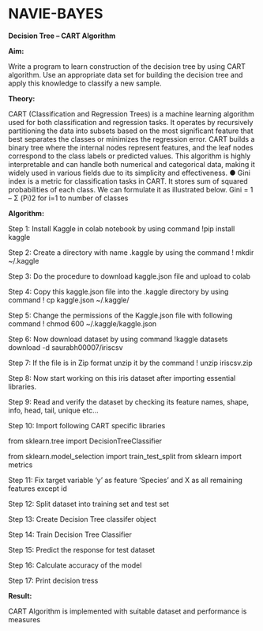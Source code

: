 # NAVIE-BAYES

**Decision Tree – CART Algorithm**

**Aim:**

Write a program to learn construction of the decision tree by using CART algorithm. Use 
an appropriate data set for building the decision tree and apply this knowledge to classify a new 
sample.

**Theory:**

CART (Classification and Regression Trees) is a machine learning algorithm used for 
both classification and regression tasks. It operates by recursively partitioning the data into 
subsets based on the most significant feature that best separates the classes or minimizes the 
regression error. CART builds a binary tree where the internal nodes represent features, and the 
leaf nodes correspond to the class labels or predicted values. This algorithm is highly 
interpretable and can handle both numerical and categorical data, making it widely used in 
various fields due to its simplicity and effectiveness.
● Gini index is a metric for classification tasks in CART. It stores sum of squared 
probabilities of each class. We can formulate it as illustrated below.
Gini = 1 – Σ (Pi)2
for i=1 to number of classes

**Algorithm:**

Step 1: Install Kaggle in colab notebook by using command !pip install kaggle

Step 2: Create a directory with name .kaggle by using the command ! mkdir ~/.kaggle

Step 3: Do the procedure to download kaggle.json file and upload to colab

Step 4: Copy this kaggle.json file into the .kaggle directory by using command 
 ! cp kaggle.json ~/.kaggle/
 
Step 5: Change the permissions of the Kaggle.json file with following command
 ! chmod 600 ~/.kaggle/kaggle.json
 
Step 6: Now download dataset by using command 
 !kaggle datasets download -d saurabh00007/iriscsv
 
Step 7: If the file is in Zip format unzip it by the command ! unzip iriscsv.zip

Step 8: Now start working on this iris dataset after importing essential libraries.

Step 9: Read and verify the dataset by checking its feature names, shape, info, head, tail, unique
etc…

Step 10: Import following CART specific libraries

from sklearn.tree import DecisionTreeClassifier

from sklearn.model_selection import train_test_split
from sklearn import metrics

Step 11: Fix target variable ‘y’ as feature ‘Species’ and X as all remaining features except id

Step 12: Split dataset into training set and test set

Step 13: Create Decision Tree classifer object

Step 14: Train Decision Tree Classifier

Step 15: Predict the response for test dataset

Step 16: Calculate accuracy of the model

Step 17: Print decision tress

**Result:**

CART Algorithm is implemented with suitable dataset and performance is measures

